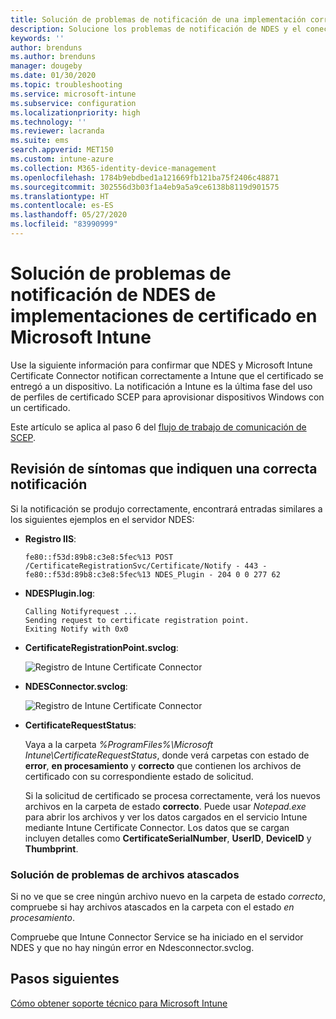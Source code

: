 ```yaml
---
title: Solución de problemas de notificación de una implementación correcta de certificados en dispositivos cuando se usa SCEP con Microsoft Intune | Microsoft Docs
description: Solucione los problemas de notificación de NDES y el conector a Intune en relación con una implementación correcta de los certificados aprovisionados con perfiles de certificado SCEP.
keywords: ''
author: brenduns
ms.author: brenduns
manager: dougeby
ms.date: 01/30/2020
ms.topic: troubleshooting
ms.service: microsoft-intune
ms.subservice: configuration
ms.localizationpriority: high
ms.technology: ''
ms.reviewer: lacranda
ms.suite: ems
search.appverid: MET150
ms.custom: intune-azure
ms.collection: M365-identity-device-management
ms.openlocfilehash: 1784b9ebdbed1a121669fb121ba75f2406c48871
ms.sourcegitcommit: 302556d3b03f1a4eb9a5a9ce6138b8119d901575
ms.translationtype: HT
ms.contentlocale: es-ES
ms.lasthandoff: 05/27/2020
ms.locfileid: "83990999"
---
```

# <a name="troubleshoot-ndes-reporting-of-certificate-deployments-in-microsoft-intune"></a>Solución de problemas de notificación de NDES de implementaciones de certificado en Microsoft Intune

Use la siguiente información para confirmar que NDES y Microsoft Intune Certificate Connector notifican correctamente a Intune que el certificado se entregó a un dispositivo. La notificación a Intune es la última fase del uso de perfiles de certificado SCEP para aprovisionar dispositivos Windows con un certificado.

Este artículo se aplica al paso 6 del [flujo de trabajo de comunicación de SCEP](troubleshoot-scep-certificate-profiles.md).

## <a name="review-for-signs-of-successful-reporting"></a>Revisión de síntomas que indiquen una correcta notificación

Si la notificación se produjo correctamente, encontrará entradas similares a los siguientes ejemplos en el servidor NDES:

- **Registro IIS**:

  `fe80::f53d:89b8:c3e8:5fec%13 POST /CertificateRegistrationSvc/Certificate/Notify - 443 - fe80::f53d:89b8:c3e8:5fec%13 NDES_Plugin - 204 0 0 277 62`

- **NDESPlugin.log**:

  ```
  Calling Notifyrequest ...
  Sending request to certificate registration point.
  Exiting Notify with 0x0
  ```

- **CertificateRegistrationPoint.svclog**:

  ![Registro de Intune Certificate Connector](../protect/media/troubleshoot-scep-certificate-reporting/certificate-registration-point-log.png)

- **NDESConnector.svclog**:

  ![Registro de Intune Certificate Connector](../protect/media/troubleshoot-scep-certificate-reporting/ndesconnector-log.png)

- **CertificateRequestStatus**:

  Vaya a la carpeta *%ProgramFiles%\Microsoft Intune\CertificateRequestStatus*, donde verá carpetas con estado de **error**, **en procesamiento** y **correcto** que contienen los archivos de certificado con su correspondiente estado de solicitud.

  Si la solicitud de certificado se procesa correctamente, verá los nuevos archivos en la carpeta de estado **correcto**. Puede usar *Notepad.exe* para abrir los archivos y ver los datos cargados en el servicio Intune mediante Intune Certificate Connector. Los datos que se cargan incluyen detalles como **CertificateSerialNumber**, **UserID**, **DeviceID** y **Thumbprint**.

### <a name="troubleshoot-stuck-files"></a>Solución de problemas de archivos atascados

Si no ve que se cree ningún archivo nuevo en la carpeta de estado *correcto*, compruebe si hay archivos atascados en la carpeta con el estado *en procesamiento*.

Compruebe que Intune Connector Service se ha iniciado en el servidor NDES y que no hay ningún error en Ndesconnector.svclog.

## <a name="next-steps"></a>Pasos siguientes

[Cómo obtener soporte técnico para Microsoft Intune](../fundamentals/get-support.md)
